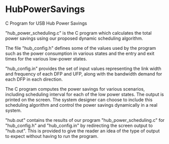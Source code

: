 # HubPowerSavings
C Program for USB Hub Power Savings

"hub_power_scheduling.c" is the C program which calculates the total power savings using our proposed dynamic scheduling algorithm.

The file "hub_config.h" defines some of the values used by the program such as the power consumption in various states and the entry and exit times for the various low-power states.

"hub_config.in" provides the set of input values representing the link width and frequency of each DFP and UFP, along with the bandwidth demand for each DFP in each direction. 

The C program computes the power savings for various scenarios, including scheduling interval for each of the low power states. The output is printed on the screen. The system designer can choose to include this scheduling algorithm and control the power savings dynamically in a real system. 

"hub.out" contains the results of our program "hub_power_scheduling.c" for "hub_config.h" and "hub_config.in" by redirecting the screen output to "hub.out". This is provided to give the reader an idea of the type of output to expect without having to run the program.
